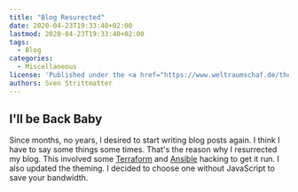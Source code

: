 ```yaml
---
title: "Blog Resurected"
date: 2020-04-23T19:33:40+02:00
lastmod: 2020-04-23T19:33:40+02:00
tags:
  - Blog
categories:
  - Miscellaneous
license: 'Published under the <a href="https://www.weltraumschaf.de/the-beer-ware-license.txt">THE BEER-WARE LICENSE</a>.'
authors: Sven Strittmatter
---
```


## I'll be Back Baby

Since months, no years, I desired to start writing blog posts again. I think I have to say some things some times. That's the reason why I resurrected my blog. This involved some [Terraform][1] and [Ansible][2] hacking to get it run. I also updated the theming. I decided to choose one without JavaScript to save your bandwidth.

[1]: https://www.terraform.io/
[2]: https://www.ansible.com/

